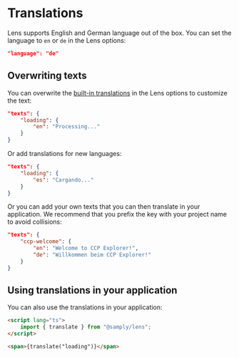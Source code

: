 # Translations

Lens supports English and German language out of the box. You can set the language to `en` or `de` in the Lens options:

```json
"language": "de"
```

## Overwriting texts

You can overwrite the [built-in translations](https://github.com/samply/lens/blob/main/src/helpers/translations.ts) in the Lens options to customize the text:

```json
"texts": {
    "loading": {
        "en": "Processing..."
    }
}
```

Or add translations for new languages:

```json
"texts": {
    "loading": {
        "es": "Cargando..."
    }
}
```

Or you can add your own texts that you can then translate in your application. We recommend that you prefix the key with your project name to avoid collisions:

```json
"texts": {
    "ccp-welcome": {
        "en": "Welcome to CCP Explorer!",
        "de": "Willkommen beim CCP Explorer!"
    }
}
```

## Using translations in your application

You can also use the translations in your application:

```html
<script lang="ts">
    import { translate } from "@samply/lens";
</script>

<span>{translate("loading")}</span>
```
